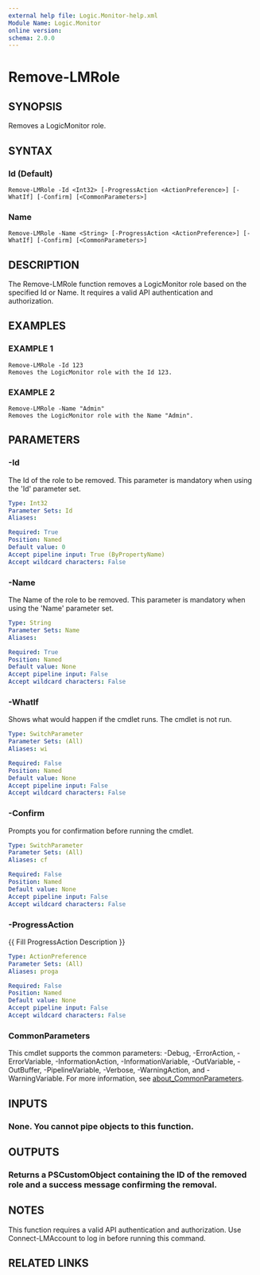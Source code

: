 ```yaml
---
external help file: Logic.Monitor-help.xml
Module Name: Logic.Monitor
online version:
schema: 2.0.0
---
```


# Remove-LMRole

## SYNOPSIS
Removes a LogicMonitor role.

## SYNTAX

### Id (Default)
```
Remove-LMRole -Id <Int32> [-ProgressAction <ActionPreference>] [-WhatIf] [-Confirm] [<CommonParameters>]
```

### Name
```
Remove-LMRole -Name <String> [-ProgressAction <ActionPreference>] [-WhatIf] [-Confirm] [<CommonParameters>]
```

## DESCRIPTION
The Remove-LMRole function removes a LogicMonitor role based on the specified Id or Name.
It requires a valid API authentication and authorization.

## EXAMPLES

### EXAMPLE 1
```
Remove-LMRole -Id 123
Removes the LogicMonitor role with the Id 123.
```

### EXAMPLE 2
```
Remove-LMRole -Name "Admin"
Removes the LogicMonitor role with the Name "Admin".
```

## PARAMETERS

### -Id
The Id of the role to be removed.
This parameter is mandatory when using the 'Id' parameter set.

```yaml
Type: Int32
Parameter Sets: Id
Aliases:

Required: True
Position: Named
Default value: 0
Accept pipeline input: True (ByPropertyName)
Accept wildcard characters: False
```

### -Name
The Name of the role to be removed.
This parameter is mandatory when using the 'Name' parameter set.

```yaml
Type: String
Parameter Sets: Name
Aliases:

Required: True
Position: Named
Default value: None
Accept pipeline input: False
Accept wildcard characters: False
```

### -WhatIf
Shows what would happen if the cmdlet runs.
The cmdlet is not run.

```yaml
Type: SwitchParameter
Parameter Sets: (All)
Aliases: wi

Required: False
Position: Named
Default value: None
Accept pipeline input: False
Accept wildcard characters: False
```

### -Confirm
Prompts you for confirmation before running the cmdlet.

```yaml
Type: SwitchParameter
Parameter Sets: (All)
Aliases: cf

Required: False
Position: Named
Default value: None
Accept pipeline input: False
Accept wildcard characters: False
```

### -ProgressAction
{{ Fill ProgressAction Description }}

```yaml
Type: ActionPreference
Parameter Sets: (All)
Aliases: proga

Required: False
Position: Named
Default value: None
Accept pipeline input: False
Accept wildcard characters: False
```

### CommonParameters
This cmdlet supports the common parameters: -Debug, -ErrorAction, -ErrorVariable, -InformationAction, -InformationVariable, -OutVariable, -OutBuffer, -PipelineVariable, -Verbose, -WarningAction, and -WarningVariable. For more information, see [about_CommonParameters](http://go.microsoft.com/fwlink/?LinkID=113216).

## INPUTS

### None. You cannot pipe objects to this function.
## OUTPUTS

### Returns a PSCustomObject containing the ID of the removed role and a success message confirming the removal.
## NOTES
This function requires a valid API authentication and authorization.
Use Connect-LMAccount to log in before running this command.

## RELATED LINKS
